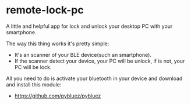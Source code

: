 # remote-lock-pc

A little and helpful app for lock and unlock your desktop PC with your smartphone.

The way this thing works it's pretty simple:
 - It's an scanner of your BLE device(such an smartphone).
 - If the scanner detect your device, your PC will be unlock, if is not, your PC will be lock.
 
All you need to do is activate your bluetooth in your device and download and install this module:
- https://github.com/pybluez/pybluez

